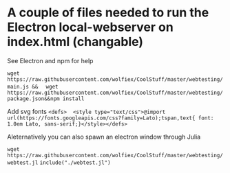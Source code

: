 # A couple of files needed to run the Electron local-webserver on index.html (changable)
See Electron and npm for help


`wget https://raw.githubusercontent.com/wolfiex/CoolStuff/master/webtesting/main.js && `
` wget https://raw.githubusercontent.com/wolfiex/CoolStuff/master/webtesting/package.json&&npm install`




Add svg fonts 
`<defs>  <style type="text/css">@import url(https://fonts.googleapis.com/css?family=Lato);tspan,text{
  font: 1.0em Lato, sans-serif;}</style></defs>`




Aleternatively you can also spawn an electron window through Julia 

`wget https://raw.githubusercontent.com/wolfiex/CoolStuff/master/webtesting/webtest.jl`
`include("./webtest.jl")`
